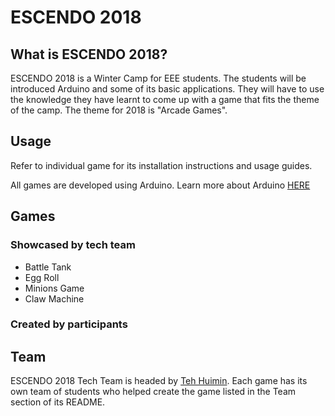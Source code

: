 # ESCENDO 2018

## What is ESCENDO 2018?
ESCENDO 2018 is a Winter Camp for EEE students. The students will be introduced Arduino and some of its basic applications. They will have to use the knowledge they have learnt to come up with a game that fits the theme of the camp. The theme for 2018 is "Arcade Games".

## Usage
Refer to individual game for its installation instructions and usage guides.

All games are developed using Arduino. 
Learn more about Arduino [HERE](https://www.arduino.cc/en/Guide/HomePage)

## Games
### Showcased by tech team
* Battle Tank
* Egg Roll
* Minions Game
* Claw Machine

### Created by participants

## Team
ESCENDO 2018 Tech Team is headed by [Teh Huimin](https://github.com/huiminlatte).
Each game has its own team of students who helped create the game listed in the Team section of its README.

